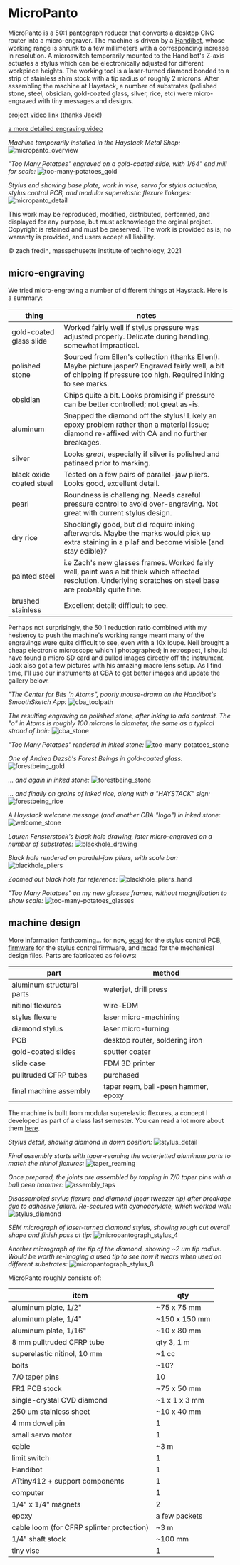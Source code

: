 # MicroPanto

MicroPanto is a 50:1 pantograph reducer that converts a desktop CNC router into a micro-engraver. The machine is driven by a [Handibot](https://www.shopbottools.com/products/handibot), whose working range is shrunk to a few millimeters with a corresponding increase in resolution. A microswitch temporarily mounted to the Handibot's Z-axis actuates a stylus which can be electronically adjusted for different workpiece heights. The working tool is a laser-turned diamond bonded to a strip of stainless shim stock with a tip radius of roughly 2 microns. After assembling the machine at Haystack, a number of substrates (polished stone, steel, obsidian, gold-coated glass, silver, rice, etc) were micro-engraved with tiny messages and designs.

[project video link](https://player.vimeo.com/video/579890845) (thanks Jack!)

[a more detailed engraving video](https://youtu.be/u6EFz45_r_Y)

_Machine temporarily installed in the Haystack Metal Shop:_
![micropanto_overview](img/micropanto_overview.jpg)

_"Too Many Potatoes" engraved on a gold-coated slide, with 1/64" end mill for scale:_
![too-many-potatoes_gold](img/too-many-potatoes_gold.jpg)

_Stylus end showing base plate, work in vise, servo for stylus actuation, stylus control PCB, and modular superelastic flexure linkages:_
![micropanto_detail](img/micropanto_detail.jpg)

This work may be reproduced, modified, distributed, performed, and displayed for any purpose, but must acknowledge the orginal project. Copyright is retained and must be preserved. The work is provided as is; no warranty is provided, and users accept all liability.

© zach fredin, massachusetts institute of technology, 2021

## micro-engraving
We tried micro-engraving a number of different things at Haystack. Here is a summary:

|thing|notes|
|---|---|
|gold-coated glass slide|Worked fairly well if stylus pressure was adjusted properly. Delicate during handling, somewhat impractical.|
|polished stone|Sourced from Ellen's collection (thanks Ellen!). Maybe picture jasper? Engraved fairly well, a bit of chipping if pressure too high. Required inking to see marks.|
|obsidian|Chips quite a bit. Looks promising if pressure can be better controlled; not great as-is.|
|aluminum|Snapped the diamond off the stylus! Likely an epoxy problem rather than a material issue; diamond re-affixed with CA and no further breakages.|
|silver|Looks _great_, especially if silver is polished and patinaed prior to marking.|
|black oxide coated steel|Tested on a few pairs of parallel-jaw pliers. Looks good, excellent detail.|
|pearl|Roundness is challenging. Needs careful pressure control to avoid over-engraving. Not great with current stylus design.|
|dry rice|Shockingly good, but did require inking afterwards. Maybe the marks would pick up extra staining in a pilaf and become visible (and stay edible)?|
|painted steel|i.e Zach's new glasses frames. Worked fairly well, paint was a bit thick which affected resolution. Underlying scratches on steel base are probably quite fine.|
|brushed stainless|Excellent detail; difficult to see.|

Perhaps not surprisingly, the 50:1 reduction ratio combined with my hesitency to push the machine's working range meant many of the engravings were quite difficult to see, even with a 10x loupe. Neil brought a cheap electronic microscope which I photographed; in retrospect, I should have found a micro SD card and pulled images directly off the instrument. Jack also got a few pictures with his amazing macro lens setup. As I find time, I'll use our instruments at CBA to get better images and update the gallery below.

_"The Center for Bits 'n Atoms", poorly mouse-drawn on the Handibot's SmoothSketch App:_
![cba_toolpath](img/cba_toolpath.jpg)

_The resulting engraving on polished stone, after inking to add contrast. The "o" in Atoms is roughly 100 microns in diameter, the same as a typical strand of hair:_
![cba_stone](img/cba_stone.jpg)

_"Too Many Potatoes" rendered in inked stone:_
![too-many-potatoes_stone](img/too-many-potatoes_stone.jpg)

_One of Andrea Dezsö's Forest Beings in gold-coated glass:_
![forestbeing_gold](img/forestbeing_gold.jpg)

_... and again in inked stone:_
![forestbeing_stone](img/forestbeing_stone.jpg)

_... and finally on grains of inked rice, along with a "HAYSTACK" sign:_
![forestbeing_rice](img/forestbeing_rice.jpg)

_A Haystack welcome message (and another CBA "logo") in inked stone:_
![welcome_stone](img/welcome_stone.jpg)

_Lauren Fensterstock's black hole drawing, later micro-engraved on a number of substrates:_
![blackhole_drawing](img/blackhole_drawing.jpg)

_Black hole rendered on parallel-jaw pliers, with scale bar:_
![blackhole_pliers](img/blackhole_pliers.jpg)

_Zoomed out black hole for reference:_
![blackhole_pliers_hand](img/blackhole_pliers_hand.jpg)

_"Too Many Potatoes" on my new glasses frames, without magnification to show scale:_
![too-many-potatoes_glasses](img/too-many-potatoes_glasses.jpg)

## machine design
More information forthcoming... for now, [ecad](ecad) for the stylus control PCB, [firmware](firmware) for the stylus control firmware, and [mcad](mcad) for the mechanical design files. Parts are fabricated as follows:

|part|method|
|---|---|
|aluminum structural parts|waterjet, drill press|
|nitinol flexures|wire-EDM|
|stylus flexure|laser micro-machining|
|diamond stylus|laser micro-turning|
|PCB|desktop router, soldering iron|
|gold-coated slides|sputter coater|
|slide case|FDM 3D printer|
|pulltruded CFRP tubes|purchased|
|final machine assembly|taper ream, ball-peen hammer, epoxy|

The machine is built from modular superelastic flexures, a concept I developed as part of a class last semester. You can read a lot more about them [here](https://fab.cba.mit.edu/classes/865.21/people/zach/index.html). 

_Stylus detail, showing diamond in down position:_
![stylus_detail](img/stylus_detail.jpg)

_Final assembly starts with taper-reaming the waterjetted aluminum parts to match the nitinol flexures:_
![taper_reaming](img/taper_reaming.jpg)

_Once prepared, the joints are assembled by tapping in 7/0 taper pins with a ball peen hammer:_
![assembly_taps](img/assembly-taps.jpg)

_Disassembled stylus flexure and diamond (near tweezer tip) after breakage due to adhesive failure. Re-secured with cyanoacrylate, which worked well:_
![stylus_diamond](img/stylus_diamond.jpg)

_SEM micrograph of laser-turned diamond stylus, showing rough cut overall shape and finish pass at tip:_
![micropantograph_stylus_4](img/micropantograph_stylus_4.jpg)

_Another micrograph of the tip of the diamond, showing ~2 um tip radius. Would be worth re-imaging a used tip to see how it wears when used on different substrates:_
![micropantograph_stylus_8](img/micropantograph_stylus_8.jpg)

MicroPanto roughly consists of:

|item|qty|
|---|---|
|aluminum plate, 1/2"|~75 x 75 mm|
|aluminum plate, 1/4"|~150 x 150 mm|
|aluminum plate, 1/16"|~10 x 80 mm|
|8 mm pulltruded CFRP tube|qty 3, 1 m|
|superelastic nitinol, 10 mm|~1 cc|
|bolts|~10?|
|7/0 taper pins|10|
|FR1 PCB stock|~75 x 50 mm|
|single-crystal CVD diamond|~1 x 1 x 3 mm|
|250 um stainless sheet|~10 x 40 mm|
|4 mm dowel pin|1|
|small servo motor|1|
|cable|~3 m|
|limit switch|1|
|Handibot|1|
|ATtiny412 + support components|1|
|computer|1|
|1/4" x 1/4" magnets|2|
|epoxy|a few packets|
|cable loom (for CFRP splinter protection)|~3 m|
|1/4" shaft stock|~100 mm|
|tiny vise|1|